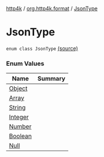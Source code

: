 [http4k](../../index.md) / [org.http4k.format](../index.md) / [JsonType](./index.md)

# JsonType

`enum class JsonType` [(source)](https://github.com/http4k/http4k/blob/master/http4k-core/src/main/kotlin/org/http4k/format/Json.kt#L83)

### Enum Values

| Name | Summary |
|---|---|
| [Object](-object.md) |  |
| [Array](-array.md) |  |
| [String](-string.md) |  |
| [Integer](-integer.md) |  |
| [Number](-number.md) |  |
| [Boolean](-boolean.md) |  |
| [Null](-null.md) |  |
